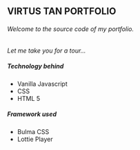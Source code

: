 ## VIRTUS TAN PORTFOLIO

###### Welcome to the source code of my portfolio.
_Let me take you for a tour..._


##### Technology behind
- Vanilla Javascript
- CSS
- HTML 5



##### Framework used
- Bulma CSS 
- Lottie Player
 

